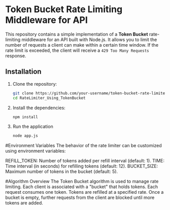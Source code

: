 # Token Bucket Rate Limiting Middleware for API

This repository contains a simple implementation of a **Token Bucket** rate-limiting middleware for an API built with Node.js. It allows you to limit the number of requests a client can make within a certain time window. If the rate limit is exceeded, the client will receive a `429 Too Many Requests` response.

## Installation

1. Clone the repository:
   ```bash
   git clone https://github.com/your-username/token-bucket-rate-limiter.git
   cd RateLimiter_Using_TokenBucket
2. Install the dependencies:
   ```bash
   npm install
3. Run the application
   ```bash
   node app.js
#Environment Variables
The behavior of the rate limiter can be customized using environment variables:

REFILL_TOKEN: Number of tokens added per refill interval (default: 1).
TIME: Time interval (in seconds) for refilling tokens (default: 12).
BUCKET_SIZE: Maximum number of tokens in the bucket (default: 5).

#Algorithm Overview
The Token Bucket algorithm is used to manage rate limiting. Each client is associated with a "bucket" that holds tokens. Each request consumes one token. Tokens are refilled at a specified rate. Once a bucket is empty, further requests from the client are blocked until more tokens are added.
